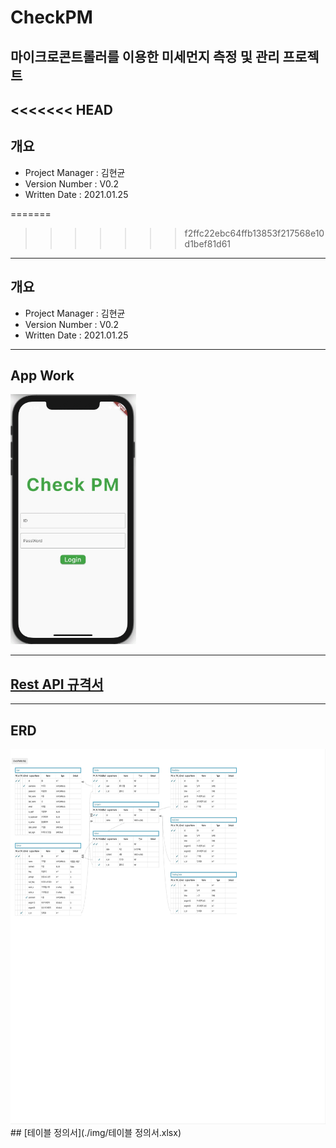 # CheckPM
## 마이크로콘트롤러를 이용한 미세먼지 측정 및 관리 프로젝트
<<<<<<< HEAD
---
## 개요
- Project Manager : 김현균
- Version Number : V0.2
- Written Date : 2021.01.25

=======
>>>>>>> f2ffc22ebc64ffb13853f217568e10d1bef81d61
---
## 개요
- Project Manager : 김현균
- Version Number : V0.2
- Written Date : 2021.01.25
---
## App Work
<img src='./img/HowToWorkApp.gif' height=400>

---
## [Rest API 규격서](https://github.com/Ksanbal/CheckPM/blob/main/Restful%20API%20%EC%97%B0%EB%8F%99%20%EA%B7%9C%EA%B2%A9%EC%84%9C.md)

---
## ERD
<img src='./img/ERD_v0.2.png' height=600>
## [테이블 정의서](./img/테이블 정의서.xlsx)
